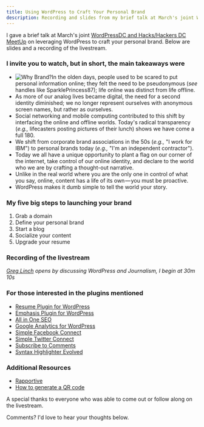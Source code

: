 ```yaml
---
title: Using WordPress to Craft Your Personal Brand
description: Recording and slides from my brief talk at March's joint WordCampDC and Hacks/Hackers DC MeetUp on leveraging WordPress to craft your personal brand.
---
```


I gave a brief talk at March's joint [WordPressDC and Hacks/Hackers DC MeetUp](http://www.meetup.com/wordpressdc/events/16178194/) on leveraging WordPress to craft your personal brand. Below are slides and a recording of the livestream.

### I invite you to watch, but in short, the main takeaways were

* ![Why Brand?](//ben.balter.com/wp-content/uploads/2011/03/branding-300x224.png "Why Brand?")In the olden days, people used to be scared to put personal information online; they felt the need to be pseudonymous (*see* handles like SparklePrincess87); life online was distinct from life offline.
* As more of our analog lives became digital, the need for a second identity diminished; we no longer represent ourselves with anonymous screen names, but rather as ourselves.
* Social networking and mobile computing contributed to this shift by interfacing the online and offline worlds. Today's radical transparency (*e.g.,* lifecasters posting pictures of their lunch) shows we have come a full 180.
* We shift from corporate brand associations in the 50s (*e.g.,* "I work for IBM") to personal brands today (*e.g.,* "I'm an independent contractor").
* Today we all have a unique opportunity to plant a flag on our corner of the internet, take control of our online identity, and declare to the world who we are by crafting a thought-out narrative.
* Unlike in the real world where you are the only one in control of what you say, online, content has a life of its own — you must be proactive.
* WordPress makes it dumb simple to tell the world your story.

### My five big steps to launching your brand

1. Grab a domain
2. Define your personal brand
3. Start a blog
4. Socialize your content
5. Upgrade your resume

### Recording of the livestream

*[Greg Linch](http://www.greglinch.com/) opens by discussing WordPress and Journalism, I begin at 30m 10s*

### For those interested in the plugins mentioned

* [Resume Plugin for WordPress](//ben.balter.com/2010/09/12/wordpress-resume-plugin/ "WordPress Resume Plugin")
* [Emphasis Plugin for WordPress](//ben.balter.com/2011/01/11/wordpress-emphasis-plugin/ "WordPress Emphasis Plugin: Highlight and Permalink Text")
* [All in One SEO](http://wordpress.org/extend/plugins/all-in-one-seo-pack/)
* [Google Analytics for WordPress](http://yoast.com/wordpress/google-analytics/)
* [Simple Facebook Connect](http://ottopress.com/wordpress-plugins/simple-facebook-connect/)
* [Simple Twitter Connect](http://ottopress.com/wordpress-plugins/simple-twitter-connect/)
* [Subscribe to Comments](http://wordpress.org/plugins/subscribe-to-comments/)
* [Syntax Highlighter Evolved](http://wordpress.org/plugins/syntaxhighlighter/)

### Additional Resources

* [Rapportive](http://rapportive.com/)
* [How to generate a QR code](http://thenextweb.com/socialmedia/2010/10/13/bit-ly-now-lets-you-add-qr-codes-to-links-in-seconds/)

A special thanks to everyone who was able to come out or follow along on the livestream.

Comments? I'd love to hear your thoughts below.

